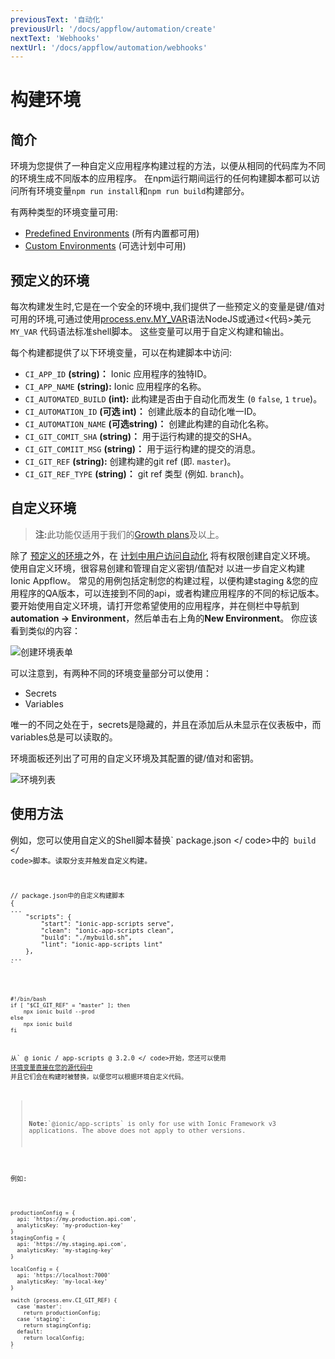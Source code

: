 ```yaml
---
previousText: '自动化'
previousUrl: '/docs/appflow/automation/create'
nextText: 'Webhooks'
nextUrl: '/docs/appflow/automation/webhooks'
---
```


# 构建环境

## 简介

环境为您提供了一种自定义应用程序构建过程的方法，以便从相同的代码库为不同的环境生成不同版本的应用程序。 在npm运行期间运行的任何构建脚本都可以访问所有环境变量`npm run install`和`npm run build`构建部分。

有两种类型的环境变量可用:

* [Predefined Environments](#predefined-environments) (所有内置都可用)
* [Custom Environments](#custom-environments) (可选计划中可用)

## 预定义的环境

每次构建发生时,它是在一个安全的环境中,我们提供了一些预定义的变量是键/值对可用的环境,可通过使用<a href = " https://nodejs.org/docs/latest-v8.x/api/process.html#process_process_env">process.env.MY_VAR</a>语法NodeJS或通过<代码>美元`MY_VAR` 代码语法标准shell脚本。 这些变量可以用于自定义构建和输出。

每个构建都提供了以下环境变量，可以在构建脚本中访问:

* `CI_APP_ID` **(string)：** Ionic 应用程序的独特ID。
* `CI_APP_NAME` **(string):** Ionic 应用程序的名称。
* `CI_AUTOMATED_BUILD` **(int):** 此构建是否由于自动化而发生 (`0` `false`, `1` `true`)。
* `CI_AUTOMATION_ID` **(可选 int)：** 创建此版本的自动化唯一ID。
* `CI_AUTOMATION_NAME` **(可选string)：** 创建此构建的自动化名称。
* `CI_GIT_COMIT_SHA` **(string)：** 用于运行构建的提交的SHA。
* `CI_GIT_COMIIT_MSG` **(string)：** 用于运行构建的提交的消息。
* `CI_GIT_REF` **(string):** 创建构建的git ref (即. `master`)。
* `CI_GIT_REF_TYPE` **(string)：** git ref 类型 (例如. `branch`)。

## 自定义环境

<blockquote>
  <p><b>注:</b>此功能仅适用于我们的<a href="/pricing">Growth plans</a>及以上。</p>
</blockquote>

除了 [预定义的环境](#predefined-environments)之外，在 [计划中用户访问自动化](/pricing) 将有权限创建自定义环境。 使用自定义环境，很容易创建和管理自定义密钥/值配对 以进一步自定义构建 Ionic Appflow。 常见的用例包括定制您的构建过程，以便构建staging &您的应用程序的QA版本，可以连接到不同的api，或者构建应用程序的不同的标记版本。 要开始使用自定义环境，请打开您希望使用的应用程序，并在侧栏中导航到**automation -> Environment**，然后单击右上角的**New Environment**。 你应该看到类似的内容：

![创建环境表单](/docs/assets/img/appflow/ss-environments-create.png)

可以注意到，有两种不同的环境变量部分可以使用：

* Secrets
* Variables

唯一的不同之处在于，secrets是隐藏的，并且在添加后从未显示在仪表板中，而variables总是可以读取的。

环境面板还列出了可用的自定义环境及其配置的键/值对和密钥。

![环境列表](/docs/assets/img/appflow/ss-environments-list.png)

## 使用方法

例如，您可以使用自定义的Shell脚本替换` package.json </ code>中的<code> build </ code>脚本。读取分支并触发自定义构建。</p>

<pre><code class="json">// package.json中的自定义构建脚本
{
...
    "scripts": {
        "start": "ionic-app-scripts serve",
        "clean": "ionic-app-scripts clean",
        "build": "./mybuild.sh",
        "lint": "ionic-app-scripts lint"
    },
...
`</pre> 

    #!/bin/bash
    if [ "$CI_GIT_REF" = "master" ]; then
        npx ionic build --prod
    else
        npx ionic build
    fi
    

从` @ ionic / app-scripts @ 3.2.0 </ code>开始，您还可以使用
<a href="https://github.com/ionic-team/ionic-app-scripts#environments">环境变量直接在您的源代码中</a>
并且它们会在构建时被替换，以便您可以根据环境自定义代码。</p>

<blockquote>
  <p><b>Note:</b>`@ionic/app-scripts` is only for use with Ionic Framework v3 applications. The above does not apply to other versions.</p>
</blockquote>

<p>例如:</p>

<pre><code class="typescript">productionConfig = {
  api: 'https://my.production.api.com',
  analyticsKey: 'my-production-key'
}
stagingConfig = {
  api: 'https://my.staging.api.com',
  analyticsKey: 'my-staging-key'
}

localConfig = {
  api: 'https://localhost:7000'
  analyticsKey: 'my-local-key'
}

switch (process.env.CI_GIT_REF) {
  case 'master':
    return productionConfig;
  case 'staging':
    return stagingConfig;
  default:
    return localConfig;
}
`</pre>